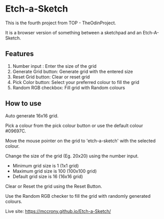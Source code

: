 # Etch-a-Sketch
This is the fourth project from TOP - TheOdinProject.

It is a browser version of something between a sketchpad and an Etch-A-Sketch.

## Features
1. Number input : Enter the size of the grid
2. Generate Grid button: Generate grid with the entered size
3. Reset Grid button: Clear or reset grid
4. Pick Color button: Select your preferred colour to fill the grid
5. Random RGB checkbox: Fill grid with Random colours
   
## How to use
Auto generate 16x16 grid.

Pick a colour from the pick colour button or use the default colour #09697C.

Move the mouse pointer on the grid to 'etch-a-sketch' with the selected colour.

Change the size of the grid (Eg. 20x20) using the number input.

  - Minimum grid size is 1 (1x1 grid)
  - Maximum grid size is 100 (100x100 grid)
  - Default grid size is 16 (16x16 grid)
    
Clear or Reset the grid using the Reset Button.

Use the Random RGB checker to fill the grid with randomly generated colours.

Live site: https://mccrony.github.io/Etch-a-Sketch/

